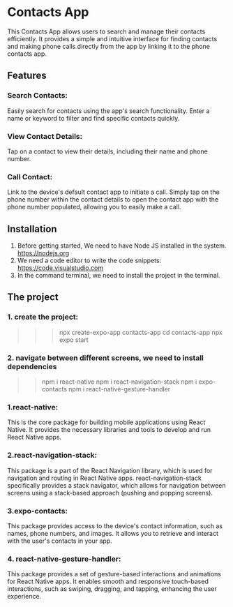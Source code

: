 # Contacts App
This Contacts App allows users to search and manage their contacts efficiently. It provides a simple and intuitive interface for finding contacts and making phone calls directly from the app by linking it to the phone contacts app.

## Features
### Search Contacts:
Easily search for contacts using the app's search functionality. Enter a name or keyword to filter and find specific contacts quickly.

### View Contact Details: 
Tap on a contact to view their details, including their name and phone number.

### Call Contact:
Link to the device's default contact app to initiate a call. Simply tap on the phone number within the contact details to open the contact app with the phone number populated, allowing you to easily make a call.

## Installation
1. Before getting started, We need to have Node JS installed in the system. https://nodejs.org
2. We need a code editor to write the code snippets: https://code.visualstudio.com
3. In the command terminal, we need to install the project in the terminal.

## The project
### 1. create the project: 
 >>> npx create-expo-app contacts-app
 >>> cd contacts-app
 >>> npx expo start
### 2. navigate between different screens, we need to install dependencies
 >> npm i react-native
 >> npm i react-navigation-stack
 >> npm i expo-contacts
 >> npm i react-native-gesture-handler

### 1.react-native: 
This is the core package for building mobile applications using React Native. It provides the necessary libraries and tools to develop and run React Native apps.

### 2.react-navigation-stack: 
This package is a part of the React Navigation library, which is used for navigation and routing in React Native apps. react-navigation-stack specifically provides a stack navigator, which allows for navigation between screens using a stack-based approach (pushing and popping screens).

### 3.expo-contacts: 
This package provides access to the device's contact information, such as names, phone numbers, and images. It allows you to retrieve and interact with the user's contacts in your app.

### 4. react-native-gesture-handler: 
This package provides a set of gesture-based interactions and animations for React Native apps. It enables smooth and responsive touch-based interactions, such as swiping, dragging, and tapping, enhancing the user experience.
